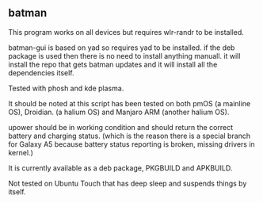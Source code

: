 ## batman
This program works on all devices but requires wlr-randr to be installed.

batman-gui is based on yad so requires yad to be installed. if the deb package is used then there is no need to install anything manuall. it will install the repo that gets batman updates and it will install all the dependencies itself.

Tested with phosh and kde plasma.

It should be noted at this script has been tested on both pmOS (a mainline OS), Droidian. (a halium OS) and Manjaro ARM (another halium OS).

upower should be in working condition and should return the correct battery and charging status. (which is the reason there is a special branch for Galaxy A5 because battery status reporting is broken, missing drivers in kernel.)

It is currently available as a deb package, PKGBUILD and APKBUILD.

Not tested on Ubuntu Touch that has deep sleep and suspends things by itself.

